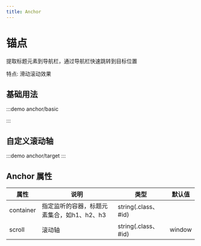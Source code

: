 ```yaml
---
title: Anchor
---
```


# 锚点
提取标题元素到导航栏，通过导航栏快速跳转到目标位置

特点: 滑动滚动效果

## 基础用法

:::demo
anchor/basic

:::

## 自定义滚动轴

:::demo
anchor/target
:::

## Anchor 属性

| 属性    |  说明  | 类型 | 默认值 |
|---------|-------|------|--------|
| container| 指定监听的容器，标题元素集合，如h1、h2、h3 | string(.class、#id) |  |
| scroll | 滚动轴 | string(.class、#id) | window |